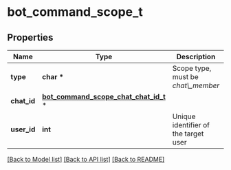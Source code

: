 # bot_command_scope_t

## Properties
Name | Type | Description | Notes
------------ | ------------- | ------------- | -------------
**type** | **char \*** | Scope type, must be *chat\\_member* | [default to 'chat_member']
**chat_id** | [**bot_command_scope_chat_chat_id_t**](bot_command_scope_chat_chat_id.md) \* |  | 
**user_id** | **int** | Unique identifier of the target user | 

[[Back to Model list]](../README.md#documentation-for-models) [[Back to API list]](../README.md#documentation-for-api-endpoints) [[Back to README]](../README.md)



